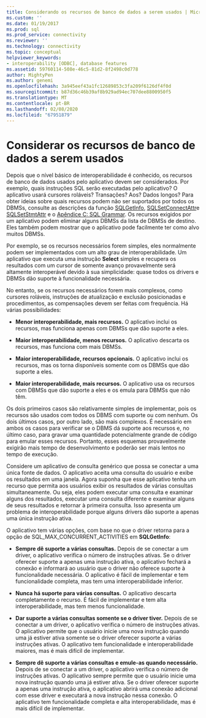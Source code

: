 ```yaml
---
title: Considerando os recursos de banco de dados a serem usados | Microsoft Docs
ms.custom: ''
ms.date: 01/19/2017
ms.prod: sql
ms.prod_service: connectivity
ms.reviewer: ''
ms.technology: connectivity
ms.topic: conceptual
helpviewer_keywords:
- interoperability [ODBC], database features
ms.assetid: 59760114-508e-46c5-81d2-8f2498c0d778
author: MightyPen
ms.author: genemi
ms.openlocfilehash: 3a945eef43a1fc12689853c3fa209f6126df4f0d
ms.sourcegitcommit: b87d36c46b39af8b929ad94ec707dee8800950f5
ms.translationtype: MT
ms.contentlocale: pt-BR
ms.lasthandoff: 02/08/2020
ms.locfileid: "67951879"
---
```

# <a name="considering-database-features-to-use"></a>Considerar os recursos de banco de dados a serem usados
Depois que o nível básico de interoperabilidade é conhecido, os recursos de banco de dados usados pelo aplicativo devem ser considerados. Por exemplo, quais instruções SQL serão executadas pelo aplicativo? O aplicativo usará cursores roláveis? Transações? Aos? Dados longos? Para obter ideias sobre quais recursos podem não ser suportados por todos os DBMSs, consulte as descrições da função [SQLGetInfo](../../../odbc/reference/syntax/sqlgetinfo-function.md), [SQLSetConnectAttr](../../../odbc/reference/syntax/sqlsetconnectattr-function.md)e [SQLSetStmtAttr](../../../odbc/reference/syntax/sqlsetstmtattr-function.md) e o [Apêndice C: SQL Grammar](../../../odbc/reference/appendixes/appendix-c-sql-grammar.md). Os recursos exigidos por um aplicativo podem eliminar alguns DBMSs da lista de DBMSs de destino. Eles também podem mostrar que o aplicativo pode facilmente ter como alvo muitos DBMSs.  
  
 Por exemplo, se os recursos necessários forem simples, eles normalmente podem ser implementados com um alto grau de interoperabilidade. Um aplicativo que executa uma instrução **Select** simples e recupera os resultados com um cursor de somente avanço provavelmente será altamente interoperável devido à sua simplicidade: quase todos os drivers e DBMSs dão suporte à funcionalidade necessária.  
  
 No entanto, se os recursos necessários forem mais complexos, como cursores roláveis, instruções de atualização e exclusão posicionadas e procedimentos, as compensações devem ser feitas com frequência. Há várias possibilidades:  
  
-   **Menor interoperabilidade, mais recursos.** O aplicativo inclui os recursos, mas funciona apenas com DBMSs que dão suporte a eles.  
  
-   **Maior interoperabilidade, menos recursos.** O aplicativo descarta os recursos, mas funciona com mais DBMSs.  
  
-   **Maior interoperabilidade, recursos opcionais.** O aplicativo inclui os recursos, mas os torna disponíveis somente com os DBMSs que dão suporte a eles.  
  
-   **Maior interoperabilidade, mais recursos.** O aplicativo usa os recursos com DBMSs que dão suporte a eles e os emula para DBMSs que não têm.  
  
 Os dois primeiros casos são relativamente simples de implementar, pois os recursos são usados com todos os DBMS com suporte ou com nenhum. Os dois últimos casos, por outro lado, são mais complexos. É necessário em ambos os casos para verificar se o DBMS dá suporte aos recursos e, no último caso, para gravar uma quantidade potencialmente grande de código para emular esses recursos. Portanto, esses esquemas provavelmente exigirão mais tempo de desenvolvimento e poderão ser mais lentos no tempo de execução.  
  
 Considere um aplicativo de consulta genérico que possa se conectar a uma única fonte de dados. O aplicativo aceita uma consulta do usuário e exibe os resultados em uma janela. Agora suponha que esse aplicativo tenha um recurso que permita aos usuários exibir os resultados de várias consultas simultaneamente. Ou seja, eles podem executar uma consulta e examinar alguns dos resultados, executar uma consulta diferente e examinar alguns de seus resultados e retornar à primeira consulta. Isso apresenta um problema de interoperabilidade porque alguns drivers dão suporte a apenas uma única instrução ativa.  
  
 O aplicativo tem várias opções, com base no que o driver retorna para a opção de SQL_MAX_CONCURRENT_ACTIVITIES em **SQLGetInfo**:  
  
-   **Sempre dê suporte a várias consultas.** Depois de se conectar a um driver, o aplicativo verifica o número de instruções ativas. Se o driver oferecer suporte a apenas uma instrução ativa, o aplicativo fechará a conexão e informará ao usuário que o driver não oferece suporte à funcionalidade necessária. O aplicativo é fácil de implementar e tem funcionalidade completa, mas tem uma interoperabilidade inferior.  
  
-   **Nunca há suporte para várias consultas.** O aplicativo descarta completamente o recurso. É fácil de implementar e tem alta interoperabilidade, mas tem menos funcionalidade.  
  
-   **Dar suporte a várias consultas somente se o driver tiver.** Depois de se conectar a um driver, o aplicativo verifica o número de instruções ativas. O aplicativo permite que o usuário inicie uma nova instrução quando uma já estiver ativa somente se o driver oferecer suporte a várias instruções ativas. O aplicativo tem funcionalidade e interoperabilidade maiores, mas é mais difícil de implementar.  
  
-   **Sempre dê suporte a várias consultas e emule-as quando necessário.** Depois de se conectar a um driver, o aplicativo verifica o número de instruções ativas. O aplicativo sempre permite que o usuário inicie uma nova instrução quando uma já estiver ativa. Se o driver oferecer suporte a apenas uma instrução ativa, o aplicativo abrirá uma conexão adicional com esse driver e executará a nova instrução nessa conexão. O aplicativo tem funcionalidade completa e alta interoperabilidade, mas é mais difícil de implementar.
